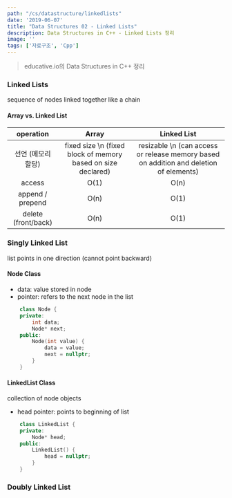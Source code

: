 ```yaml
---
path: "/cs/datastructure/linkedlists"
date: '2019-06-07'
title: "Data Structures 02 - Linked Lists"
description: Data Structures in C++ - Linked Lists 정리
image: ''
tags: ['자료구조', 'Cpp']
---
```

> educative.io의 Data Structures in C++ 정리

### Linked Lists
sequence of nodes linked together like a chain

#### Array vs. Linked List
| operation | Array | Linked List  |
|:----------:|:-----:|:-------------:|
| 선언 (메모리 할당) | fixed size \n (fixed block of memory based on size declared) | resizable \n (can access or release memory based on addition and deletion of elements) |
| access | O(1) | O(n) |
| append / prepend | O(n) | O(1) |
| delete (front/back) | O(n) |O(1) |

### Singly Linked List
list points in one direction (cannot point backward)

#### Node Class
- data: value stored in node
- pointer: refers to the next node in the list
```cpp
    class Node {
    private:
        int data;
        Node* next;
    public: 
        Node(int value) {
            data = value;
            next = nullptr;
        }
    }
```

#### LinkedList Class
collection of node objects
- head pointer: points to beginning of list
```cpp
    class LinkedList {
    private:
        Node* head;
    public:
        LinkedList() {
            head = nullptr;
        }
    }
```

### Doubly Linked List